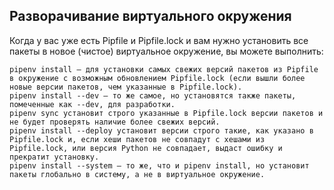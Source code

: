 ## Разворачивание виртуального окружения

Когда у вас уже есть Pipfile и Pipfile.lock и вам нужно установить все пакеты в новое (чистое) виртуальное окружение, вы можете выполнить:

    pipenv install — для установки самых свежих версий пакетов из Pipfile в окружение с возможным обновлением Pipfile.lock (если вышли более новые версии пакетов, чем указанные в Pipfile.lock).
    pipenv install --dev — то же самое, но установятся также пакеты, помеченные как --dev, для разработки.
    pipenv sync установит строго указанные в Pipfile.lock версии пакетов и не будет проверять наличие более свежих версий.
    pipenv install --deploy установит версии строго такие, как указано в Pipfile.lock и, если хеши пакетов не совпадут с хешами из Pipfile.lock, или версия Python не совпадает, выдаст ошибку и прекратит установку.
    pipenv install --system — то же, что и pipenv install, но установит пакеты глобально в систему, а не в виртуальное окружение.